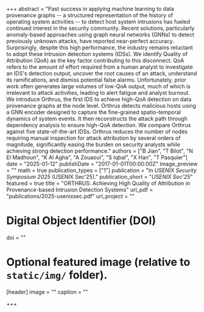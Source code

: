 +++
abstract = "Past success in applying machine learning to data provenance graphs -- a structured representation of the history of operating system activities -- to detect host system intrusions has fueled continued interest in the security community. Recent solutions, particularly anomaly-based approaches using graph neural networks (GNNs) to detect previously unknown attacks, have reported near-perfect accuracy. Surprisingly, despite this high performance, the industry remains reluctant to adopt these intrusion detection systems (IDSs). We identify Quality of Attribution (QoA) as the key factor contributing to this disconnect. QoA refers to the amount of effort required from a human analyst to investigate an IDS's detection output, uncover the root causes of an attack, understand its ramifications, and dismiss potential false alarms. Unfortunately, prior work often generates large volumes of low-QoA output, much of which is irrelevant to attack activities, leading to alert fatigue and analyst burnout. We introduce Orthrus, the first IDS to achieve high-QoA detection on data provenance graphs at the node level. Orthrus detects malicious hosts using a GNN encoder designed to capture the fine-grained spatio-temporal dynamics of system events. It then reconstructs the attack path through dependency analysis to ensure high-QoA detection. We compare Orthrus against five state-of-the-art IDSs. Orthrus reduces the number of nodes requiring manual inspection for attack attribution by several orders of magnitude, significantly easing the burden on security analysts while achieving strong detection performance."
authors = ["B Jian", "T Bilot", "N El Madhoun", "K Al Agha", "A Zouaoui", "S Iqbal", "X Han",  "T Pasquier"]
date = "2025-01-12"
publishDate = "2017-01-01T00:00:00Z"
image_preview = ""
math = true
publication_types = ["1"]
publication = "In *USENIX Security Symposium 2025* (USENIX Sec'25)."
publication_short = "*USENIX Sec'25*"
featured = true
title = "ORTHRUS: Achieving High Quality of Attribution in Provenance-based Intrusion Detection Systems"
url_pdf = "publications/2025-usenixsec.pdf"
url_project = ""

# Digital Object Identifier (DOI)
doi = ""

# Optional featured image (relative to `static/img/` folder).
[header]
image = ""
caption = ""

+++
